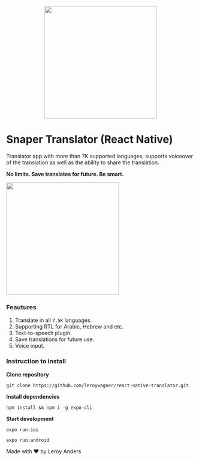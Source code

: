 <p align="center">
    <img align="center" width="300px" src="https://user-images.githubusercontent.com/106757584/193471663-d72817a8-5333-4895-abaa-0244486ab321.png"/>
</p>

# Snaper Translator (React Native)
Translator app with more than 7K supported languages, supports voiceover of the translation as well as the ability to share the translation.

**No limits. Save translates for future. Be smart.**

<img width="300px" src="https://user-images.githubusercontent.com/106757584/193470717-991dcaaa-b9f2-4ecb-b0d1-e2fef4f1c4b1.png"/>

### Feautures
1. Translate in all ```7.5K``` languages.
2. Supporting RTL for Arabic, Hebrew and etc.
3. Text-to-speech plugin.
4. Save translations for future use.
5. Voice input.

### Instruction to install
**Clone repository**

```
git clone https://github.com/leroywagner/react-native-translator.git
```

**Install dependencies**

```
npm install && npm i -g expo-cli
```

**Start development**

```
expo run:ios
```

```
expo run:android
```

Made with ❤️ by Leroy Anders
